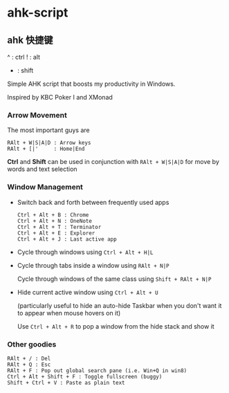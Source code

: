 ahk-script
==========

## ahk 快捷键
^ : ctrl
! : alt
+ : shift

Simple AHK script that boosts my productivity in Windows.

Inspired by KBC Poker I and XMonad

### Arrow Movement

The most important guys are

```
RAlt + W|S|A|D : Arrow keys
RAlt + [|'     : Home|End
```

__Ctrl__ and __Shift__ can be used in conjunction with ``RAlt + W|S|A|D`` for
move by words and text selection

### Window Management

* Switch back and forth between frequently used apps

    ```
    Ctrl + Alt + B : Chrome
    Ctrl + Alt + N : OneNote
    Ctrl + Alt + T : Terminator
    Ctrl + Alt + E : Explorer
    Ctrl + Alt + J : Last active app
    ```

* Cycle through windows using ``Ctrl + Alt + H|L``

* Cycle through tabs inside a window using ``RAlt + N|P``

  Cycle through windows of the same class using ``Shift + RAlt + N|P``

* Hide current active window using ``Ctrl + Alt + U``

    (particularly useful to hide an auto-hide Taskbar when you don't want it to
    appear when mouse hovers on it)

  Use ``Ctrl + Alt + R`` to pop a window from the hide stack and show it

### Other goodies

```
RAlt + / : Del
RAlt + Q : Esc
RAlt + F : Pop out global search pane (i.e. Win+Q in win8)
Ctrl + Alt + Shift + F : Toggle fullscreen (buggy)
Shift + Ctrl + V : Paste as plain text
```
